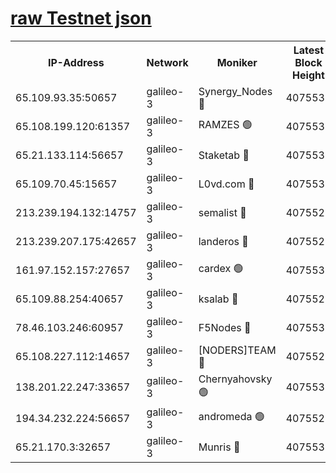 [raw Testnet json](https://rpc-check.androt.stavr.tech/androt/rpcandrot_result.json)
=

<table><tr><th>IP-Address</th><th>Network</th><th>Moniker</th><th>Latest Block Height</th><th>Earliest Block Height</th><th>Catching Up</th><th>Voting Power</th><th>Scan Time</th></tr><tr><td>65.109.93.35:50657</td><td>galileo-3</td><td>Synergy_Nodes 🔴</td><td>4075532</td><td>0</td><td>False</td><td>960600</td><td>2023-12-03T18:14:21.648296183UTC</td></tr><tr><td>65.108.199.120:61357</td><td>galileo-3</td><td>RAMZES 🟢</td><td>4075530</td><td>1</td><td>False</td><td>0</td><td>2023-12-03T18:14:05.946174684UTC</td></tr><tr><td>65.21.133.114:56657</td><td>galileo-3</td><td>Staketab 🔴</td><td>4075532</td><td>90001</td><td>False</td><td>2</td><td>2023-12-03T18:14:22.531546383UTC</td></tr><tr><td>65.109.70.45:15657</td><td>galileo-3</td><td>L0vd.com 🔴</td><td>4075532</td><td>659001</td><td>False</td><td>3</td><td>2023-12-03T18:14:21.315175149UTC</td></tr><tr><td>213.239.194.132:14757</td><td>galileo-3</td><td>semalist 🔴</td><td>4075529</td><td>2228721</td><td>False</td><td>1318</td><td>2023-12-03T18:13:58.658027940UTC</td></tr><tr><td>213.239.207.175:42657</td><td>galileo-3</td><td>landeros 🔴</td><td>4075528</td><td>2642001</td><td>False</td><td>72</td><td>2023-12-03T18:13:53.631643401UTC</td></tr><tr><td>161.97.152.157:27657</td><td>galileo-3</td><td>cardex 🟢</td><td>4075532</td><td>2945323</td><td>False</td><td>0</td><td>2023-12-03T18:14:22.208687768UTC</td></tr><tr><td>65.109.88.254:40657</td><td>galileo-3</td><td>ksalab 🔴</td><td>4075529</td><td>3000356</td><td>False</td><td>31925</td><td>2023-12-03T18:14:01.511296167UTC</td></tr><tr><td>78.46.103.246:60957</td><td>galileo-3</td><td>F5Nodes 🔴</td><td>4075532</td><td>3057001</td><td>False</td><td>24</td><td>2023-12-03T18:14:21.896476020UTC</td></tr><tr><td>65.108.227.112:14657</td><td>galileo-3</td><td>[NODERS]TEAM 🔴</td><td>4075528</td><td>3176323</td><td>False</td><td>959616</td><td>2023-12-03T18:13:53.993222634UTC</td></tr><tr><td>138.201.22.247:33657</td><td>galileo-3</td><td>Chernyahovsky 🟢</td><td>4075530</td><td>3252117</td><td>False</td><td>0</td><td>2023-12-03T18:14:06.286604671UTC</td></tr><tr><td>194.34.232.224:56657</td><td>galileo-3</td><td>andromeda 🟢</td><td>4075529</td><td>3975529</td><td>False</td><td>0</td><td>2023-12-03T18:14:01.135565493UTC</td></tr><tr><td>65.21.170.3:32657</td><td>galileo-3</td><td>Munris 🔴</td><td>4075531</td><td>3975531</td><td>False</td><td>411</td><td>2023-12-03T18:14:10.740124656UTC</td></tr></table>
